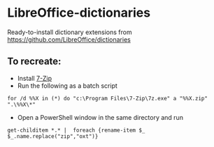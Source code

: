 # LibreOffice-dictionaries
Ready-to-install dictionary extensions from https://github.com/LibreOffice/dictionaries

## To recreate:
- Install [7-Zip](https://www.7-zip.org/)
- Run the following as a batch script
```
for /d %%X in (*) do "c:\Program Files\7-Zip\7z.exe" a "%%X.zip" ".\%%X\*"
```
- Open a PowerShell window in the same directory and run
```
get-childitem *.* |  foreach {rename-item $_ $_.name.replace("zip","oxt")}
```
